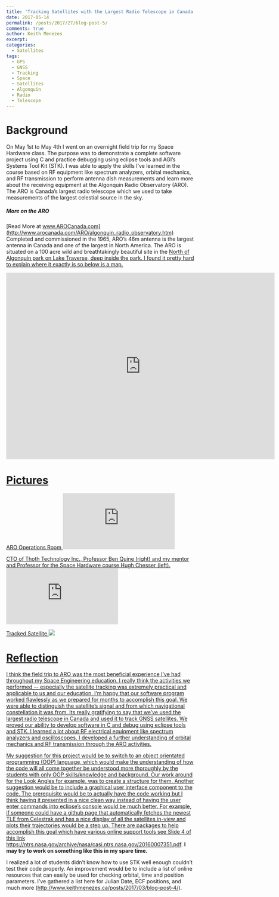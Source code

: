 ```yaml
---
title: 'Tracking Satellites with the Largest Radio Telescope in Canada'
date: 2017-05-14
permalink: /posts/2017/27/blog-post-5/
comments: true
author: Keith Menezes
excerpt:
categories:
  - Satellites
tags:
  - GPS
  - GNSS
  - Tracking
  - Space
  - Satellites
  - Algonquin
  - Radio
  - Telescope
---
```


# Background
On May 1st to May 4th I went on an overnight field trip for my Space Hardware class. The purpose was to demonstrate a complete software project using C and practice debugging using eclipse tools and AGI’s Systems Tool Kit (STK). I was able to apply the skills I’ve learned in the course based on RF equipment like spectrum analyzers, orbital mechanics, and RF transmission to perform antenna dish measurements and learn more about the receiving equipment at the Algonquin Radio Observatory (ARO). The ARO is Canada’s largest radio telescope which we used to take measurements of the largest celestial source in the sky.

##### More on the ARO

[Read More at www.AROCanada.com](http://www.arocanada.com/ARO/algonquin_radio_observatory.htm)
      Completed and commissioned in the 1965, ARO’s 46m antenna is the largest antenna in Canada and one of the largest in North America. The ARO is situated on a 100 acre wild and breathtakingly beautiful
      site in the <a href="http://maps.google.com/maps?f=q&amp;hl=en&amp;geocode=&amp;time=&amp;date=&amp;ttype=&amp;q=N45+11.655+W78+07.974&amp;ie=UTF8&amp;t=h&amp;om=1&amp;ll=45.955506,-78.06284&amp;spn=0.026673,0.042572&amp;z=14">North
        of Algonquin park on Lake Traverse, deep inside the
        park. I found it pretty hard to explain where it exactly is so below is a map.
<iframe width="720" height="500" frameborder="0" scrolling="no" marginheight="0" marginwidth="0" src="http://maps.google.com/maps?f=q&amp;hl=en&amp;geocode=&amp;q=45.954640,+-78.059600&amp;ie=UTF8&amp;t=h&amp;ll=45.961473,-78.055372&amp;spn=0.02667,0.052357&amp;z=14&amp;output=embed&amp;s=AARTsJqvEOLhW5qAHvD_XX-WBmn1g3WZFA"></iframe><br/>

# Pictures

ARO Operations Room
![](http://www.facebook.com/photo.php?fbid=10154352321927007&l=62393666c1)

CTO of Thoth Technology Inc., Professor Ben Quine (right) and my mentor and Professor for the Space Hardware course Hugh Chesser (left).
![](http://www.facebook.com/photo.php?fbid=10154352322067007&set=a.10154352321327007.1073741839.509367006&type=3&theater)

Tracked Satellite
![](http://github.com/kmenezes/ARO-Tracking-Software/images/TrackedSat.jpg)


# Reflection
I think the field trip to ARO was the most beneficial experience I’ve had throughout my Space Engineering education. I really think the activities we performed -- especially the satellite tracking was extremely practical and applicable to us and our education. I’m happy that our software program worked flawlessly as we prepared for months to accomplish this goal. We were able to distinguish the satellite’s signal and from which navigational constellation it was from. Its really gratifying to say that we’ve used the largest radio telescope in Canada and used it to track GNSS satellites. We proved our ability to develop software in C and debug using eclipse tools and STK. I learned a lot about RF electrical equipment like spectrum analyzers and oscilloscopes. I developed a further understanding of orbital mechanics and RF transmission through the ARO activities.

My suggestion for this project would be to switch to an object orientated programming (OOP) language, which would make the understanding of how the code will all come together be understood more thoroughly by the students with only OOP skills/knowledge and background. Our work around for the Look Angles for example, was to create a structure for them. Another suggestion would be to include a graphical user interface component to the code. The prerequisite would be to actually have the code working but I think having it presented in a nice clean way instead of having the user enter commands into eclipse’s console would be much better. For example, if someone could have a github page that automatically fetches the newest TLE from Celestrak and has a nice display of all the satellites in-view and plots their trajectories would be a step up. There are packages to help accomplish this goal which have various online support tools see Slide 4 of this link https://ntrs.nasa.gov/archive/nasa/casi.ntrs.nasa.gov/20160007351.pdf. **I may try to work on something like this in my spare time.**

I realized a lot of students didn’t know how to use STK well enough couldn’t test their code properly. An improvement would be to include a list of online resources that can easily be used for checking orbital, time and position parameters. I’ve gathered a list here for Julian Date, ECF positions, and much more (http://www.keithmenezes.ca/posts/2017/03/blog-post-4/).


<div id="fb-root"></div>
<script>(function(d, s, id) {
  var js, fjs = d.getElementsByTagName(s)[0];
  if (d.getElementById(id)) return;
  js = d.createElement(s); js.id = id;
  js.src = "//connect.facebook.net/en_US/sdk.js#xfbml=1&version=v2.8";
  fjs.parentNode.insertBefore(js, fjs);
}(document, 'script', 'facebook-jssdk'));</script>

<div class="fb-like" data-href="http://keithmenezes.ca/posts/2017/01/blog-post-5/" data-layout="standard" data-action="like" data-size="large" data-show-faces="true" data-share="false"></div>

<div class="fb-send" data-href="http://keithmenezes.ca/posts/2017/01/blog-post-5/"></div>
